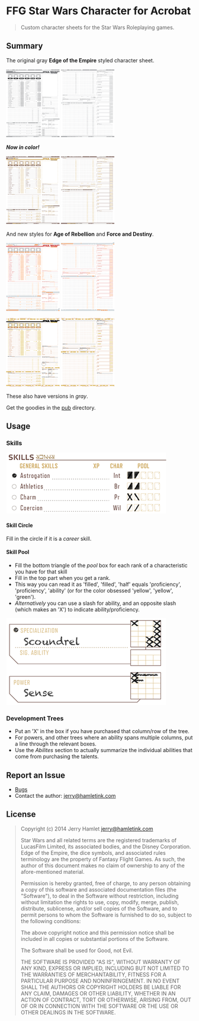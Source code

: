 FFG Star Wars Character for Acrobat
===================================

> Custom character sheets for the Star Wars Roleplaying games.

Summary
-------

The original gray **Edge of the Empire** styled character sheet.

![EotE Gray Front](./pub/img/ffg-sw-charsheet-aurebesh-eote-gray-front.png)
![EotE Gray Back](./pub/img/ffg-sw-charsheet-aurebesh-eote-gray-back.png)

**_Now in color!_**

![EotE Front](./pub/img/ffg-sw-charsheet-aurebesh-eote-front.png)
![EotE Back](./pub/img/ffg-sw-charsheet-aurebesh-eote-back.png)

And new styles for **Age of Rebellion** and **Force and Destiny**.

![AoR Front](./pub/img/ffg-sw-charsheet-aurebesh-aor-front.png)
![AoR Back](./pub/img/ffg-sw-charsheet-aurebesh-aor-back.png)

![FaD Front](./pub/img/ffg-sw-charsheet-aurebesh-fad-front.png)
![FaD Back](./pub/img/ffg-sw-charsheet-aurebesh-fad-back.png)

These also have versions in _gray_.

Get the goodies in the [pub](./pub) directory.

Usage
-----

### Skills ###

![Skills Usage](./pub/img/skill-usage.png)

#### Skill Circle ####
Fill in the circle if it is a _career_ skill.

#### Skill Pool ####
* Fill the bottom triangle of the _pool_ box for each rank of a
  characteristic you have for that skill
* Fill in the top part when you get a rank.
* This way you can read it as 'filled', 'filled', 'half' equals
  'proficiency', 'proficiency', 'ability' (or for the color obsessed 'yellow',
  'yellow', 'green').
* _Alternatively_ you can use a slash for ability, and an opposite slash (which
  makes an 'X') to indicate ability/proficiency.

![Development Tree Usage](./pub/img/development-tree-usage.png)

### Development Trees ###

* Put an 'X' in the box if you have purchased that column/row of the tree.
* For powers, and other trees where an ability spans multiple columns, put a
  line through the relevant boxes.
* Use the _Abilites_ section to actually summarize the individual abilities that
  come from purchasing the talents.


Report an Issue
---------------

* [Bugs](http://github.com/jhamlet/ffg-swchar-acro/issues)
* Contact the author: <jerry@hamletink.com>


License
-------

> Copyright (c) 2014 Jerry Hamlet <jerry@hamletink.com>
> 
> Star Wars and all related terms are the registered trademarks of LucasFilm
> Limited, its associated bodies, and the Disney Corporation. Edge of the
> Empire, the dice symbols, and associated rules terminology are the property of
> Fantasy Flight Games. As such, the author of this document makes no claim of
> ownership to any of the afore-mentioned material.
> 
> Permission is hereby granted, free of charge, to any person obtaining a copy of
> this software and associated documentation files (the "Software"), to deal in
> the Software without restriction, including without limitation the rights to
> use, copy, modify, merge, publish, distribute, sublicense, and/or sell copies of
> the Software, and to permit persons to whom the Software is furnished to do so,
> subject to the following conditions:
> 
> The above copyright notice and this permission notice shall be included in all
> copies or substantial portions of the Software.
> 
> The Software shall be used for Good, not Evil.
> 
> THE SOFTWARE IS PROVIDED "AS IS", WITHOUT WARRANTY OF ANY KIND, EXPRESS OR
> IMPLIED, INCLUDING BUT NOT LIMITED TO THE WARRANTIES OF MERCHANTABILITY, FITNESS
> FOR A PARTICULAR PURPOSE AND NONINFRINGEMENT. IN NO EVENT SHALL THE AUTHORS OR
> COPYRIGHT HOLDERS BE LIABLE FOR ANY CLAIM, DAMAGES OR OTHER LIABILITY, WHETHER
> IN AN ACTION OF CONTRACT, TORT OR OTHERWISE, ARISING FROM, OUT OF OR IN
> CONNECTION WITH THE SOFTWARE OR THE USE OR OTHER DEALINGS IN THE SOFTWARE.
> 

